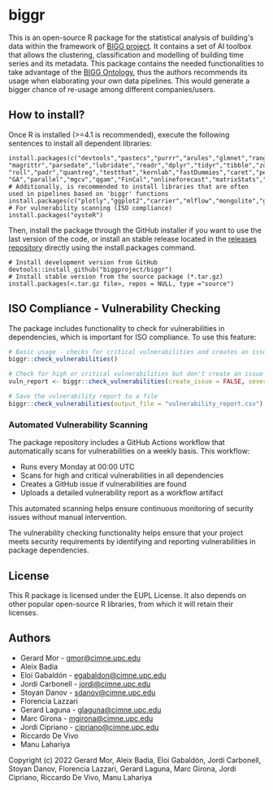 # biggr

This is an open-source R package for the statistical analysis of building's data within the framework of [BIGG project](https://www.bigg-project.eu). It contains a set of AI toolbox that allows the clustering, classification and modelling of building time series and its metadata. This package contains the needed functionalities to take advantage of the [BIGG Ontology](http://www.github.com/biggproject/Ontology), thus the authors recommends its usage when elaborating your own data pipelines. This would generate a bigger chance of re-usage among different companies/users.

## How to install?
Once R is installed (>=4.1 is recommended), execute the following sentences to install all dependent libraries:
```
install.packages(c("devtools","pastecs","purrr","arules","glmnet","ranger","rdflib",
"magrittr","parsedate","lubridate","readr","dplyr","tidyr","tibble","zoo",
"roll","padr","quantreg","testthat","kernlab","fastDummies","caret","penalized",
"GA","parallel","mgcv","qgam","FinCal","onlineforecast","matrixStats","gratia")
# Additionally, is recommended to install libraries that are often used in pipelines based on 'biggr' functions
install.packages(c("plotly","ggplot2","carrier","mlflow","mongolite","gridExtra"))
# For vulnerability scanning (ISO compliance)
install.packages("oysteR")
```
Then, install the package through the GitHub installer if you want to use the last version of the code, or install an stable release located in the [releases repository](https://www.github.com/biggproject/biggr/releases) directly using the install.packages command.

```
# Install development version from GitHub 
devtools::install_github("biggproject/biggr")
# Install stable version from the source package (*.tar.gz) 
install.packages(<.tar.gz file>, repos = NULL, type ="source")
```

## ISO Compliance - Vulnerability Checking

The package includes functionality to check for vulnerabilities in dependencies, which is important for ISO compliance. To use this feature:

```r
# Basic usage - checks for critical vulnerabilities and creates an issue if found
biggr::check_vulnerabilities()

# Check for high or critical vulnerabilities but don't create an issue
vuln_report <- biggr::check_vulnerabilities(create_issue = FALSE, severity_threshold = "high")

# Save the vulnerability report to a file
biggr::check_vulnerabilities(output_file = "vulnerability_report.csv")
```

### Automated Vulnerability Scanning

The package repository includes a GitHub Actions workflow that automatically scans for vulnerabilities on a weekly basis. This workflow:

- Runs every Monday at 00:00 UTC
- Scans for high and critical vulnerabilities in all dependencies
- Creates a GitHub issue if vulnerabilities are found
- Uploads a detailed vulnerability report as a workflow artifact

This automated scanning helps ensure continuous monitoring of security issues without manual intervention.

The vulnerability checking functionality helps ensure that your project meets security requirements by identifying and reporting vulnerabilities in package dependencies.

## License
This R package is licensed under the EUPL License. It also depends on other popular open-source R libraries, from which it will retain their licenses.

## Authors

- Gerard Mor - gmor@cimne.upc.edu
- Aleix Badia 
- Eloi Gabaldón - egabaldon@cimne.upc.edu
- Jordi Carbonell - jordi@cimne.upc.edu
- Stoyan Danov - sdanov@cimne.upc.edu
- Florencia Lazzari 
- Gerard Laguna - glaguna@cimne.upc.edu
- Marc Girona - mgirona@cimne.upc.edu
- Jordi Cipriano - cipriano@cimne.upc.edu
- Riccardo De Vivo
- Manu Lahariya

Copyright (c) 2022 Gerard Mor, Aleix Badia, Eloi Gabaldón, Jordi Carbonell, Stoyan Danov, Florencia Lazzari, Gerard Laguna, Marc Girona, Jordi Cipriano, Riccardo De Vivo, Manu Lahariya
